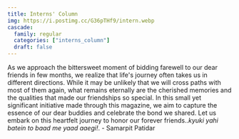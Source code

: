 ```yaml
---
title: Interns' Column
img: https://i.postimg.cc/G36pTHf9/intern.webp
cascade:
  family: regular
  categories: ["interns_column"]
  draft: false
---
```


As we approach the bittersweet moment of bidding farewell to our dear friends in few months, we realize that life's journey often takes us in different directions. While it may be unlikely that we will cross paths with most of them again, what remains eternally are the cherished memories and the qualities that made our friendships so special. In this small yet significant initiative made through this magazine, we aim to capture the essence of our dear buddies and celebrate the bond we shared. Let us embark on this heartfelt journey to honor our forever friends..*kyuki yahi batein to baad me yaad aaegi!*. - Samarpit Patidar